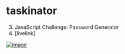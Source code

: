 # taskinator
3. JavaScript Challenge: Password Generator
4. [livelink]<a href=(file:///Users/inawise/WorkFolder/friendly-parakeet/Develop/index.html)>


![image](https://user-images.githubusercontent.com/77795818/111086544-fad2c080-84f2-11eb-8d68-90f4d021ac60.png)
